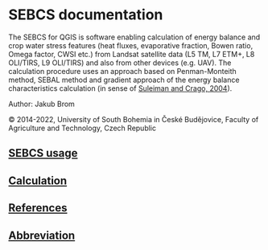 # SEBCS documentation

The SEBCS for QGIS is software enabling calculation of energy balance and crop water stress features (heat fluxes, evaporative fraction, Bowen ratio, Omega factor, CWSI etc.) from Landsat satellite data (L5 TM, L7 ETM+, L8 OLI/TIRS, L9 OLI/TIRS) and also from other devices (e.g. UAV).
The calculation procedure uses an approach based on Penman-Monteith method, SEBAL method and gradient approach of the energy balance characteristics calculation (in sense of [Suleiman and Crago, 2004](https://acsess.onlinelibrary.wiley.com/doi/full/10.2134/agronj2004.3840)).

Author: Jakub Brom

© 2014-2022, University of South Bohemia in České Budějovice, Faculty of Agriculture and Technology, Czech Republic  

## [SEBCS usage](use_sebcs.md)

## [Calculation](calc.md)

## [References](references.md)

## [Abbreviation](abbrev.md)

<!--- Příklad rovnice --->
<!--- <img src="https://render.githubusercontent.com/render/math?math=e^{i \pi} = \frac{\frac{x^{e}}{y}}{b} -1 \cdot \varsigma"> --->

<!--- Tohle by asi šlo --->


